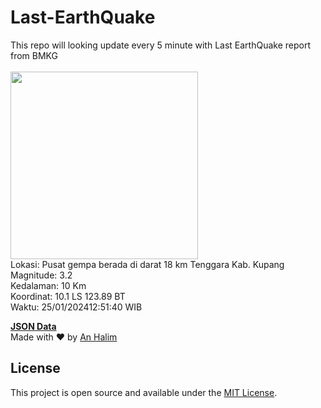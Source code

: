 # Last-EarthQuake
This repo will looking update every 5 minute with Last EarthQuake report from BMKG
<br>
<br>
<img src="https://static.bmkg.go.id/20240125125140.mmi.jpg" width="300"/>
<br>
Lokasi: Pusat gempa berada di darat 18 km Tenggara Kab. Kupang <br>
Magnitude: 3.2 <br>
Kedalaman: 10 Km <br>
Koordinat: 10.1 LS 123.89 BT <br>
Waktu: 25/01/202412:51:40 WIB <br>

<a href="./data/data.json">**JSON Data**</a>
<br>
Made with ❤️ by <a href="https://github.com/an-halim">An Halim</a>
## License

This project is open source and available under the [MIT License](LICENSE).
